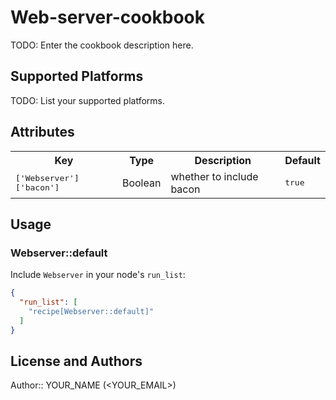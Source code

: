 # Web-server-cookbook

TODO: Enter the cookbook description here.

## Supported Platforms

TODO: List your supported platforms.

## Attributes

<table>
  <tr>
    <th>Key</th>
    <th>Type</th>
    <th>Description</th>
    <th>Default</th>
  </tr>
  <tr>
    <td><tt>['Webserver']['bacon']</tt></td>
    <td>Boolean</td>
    <td>whether to include bacon</td>
    <td><tt>true</tt></td>
  </tr>
</table>

## Usage

### Webserver::default

Include `Webserver` in your node's `run_list`:

```json
{
  "run_list": [
    "recipe[Webserver::default]"
  ]
}
```

## License and Authors

Author:: YOUR_NAME (<YOUR_EMAIL>)
